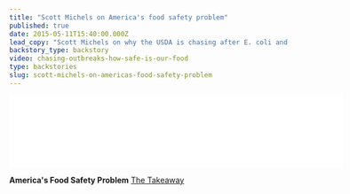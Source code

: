 ```yaml
---
title: "Scott Michels on America's food safety problem"
published: true
date: 2015-05-11T15:40:00.000Z
lead_copy: "Scott Michels on why the USDA is chasing after E. coli and salmonella outbreaks, rather than leading the way on food safety."
backstory_type: backstory
video: chasing-outbreaks-how-safe-is-our-food
type: backstories
slug: scott-michels-on-americas-food-safety-problem
---
```

<iframe width="600" height="130" frameborder="0" scrolling="no" src="//www.thetakeaway.org/widgets/ondemand_player/takeaway/#file=%2Faudio%2Fxspf%2F452502%2F"></iframe>

**America's Food Safety Problem**
[The Takeaway](http://www.thetakeaway.org/story/americas-food-safety-problem/)

